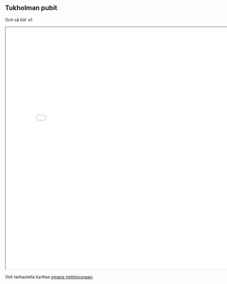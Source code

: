 ## Tukholman pubit

Och så kör vi!

<iframe src="kartta.html" height="800" width="800"></iframe>

Voit tarkastella karttaa [omana nettisivunaan](kartta.html).
